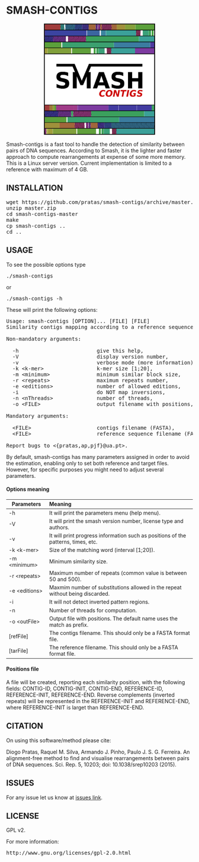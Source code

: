 # SMASH-CONTIGS #

<p align="center"><img src="/logo.png" 
alt="smash-contigs" width="300" height="300" border="0" /></p>

Smash-contigs is a fast tool to handle the detection of similarity between pairs of DNA sequences.
According to Smash, it is the lighter and faster approach to compute rearrangements at expense of some more memory.
This is a Linux server version. Current implementation is limited to a reference with maximum of 4 GB.

## INSTALLATION ##

<pre>
wget https://github.com/pratas/smash-contigs/archive/master.zip
unzip master.zip
cd smash-contigs-master
make
cp smash-contigs ..
cd ..
</pre>

## USAGE ##

To see the possible options type
<pre>
./smash-contigs
</pre>
or
<pre>
./smash-contigs -h
</pre>
These will print the following options:
<pre>
Usage: smash-contigs [OPTION]... [FILE] [FILE]                           
Similarity contigs mapping according to a reference sequence.            
                                                                         
Non-mandatory arguments:                                                 
                                                                         
  -h                         give this help,                             
  -V                         display version number,                     
  -v                         verbose mode (more information),            
  -k &#60k-mer&#62                 k-mer size [1;20],                          
  -m &#60minimum&#62               minimum similar block size,                 
  -r &#60repeats&#62               maximum repeats number,                     
  -e &#60editions&#62              number of allowed editions,                 
  -i                         do NOT map inversions,                      
  -n &#60nThreads&#62              number of threads,                          
  -o &#60FILE&#62                  output filename with positions,             
                                                                         
Mandatory arguments:                                                     
                                                                         
  &#60FILE&#62                     contigs filename (FASTA),                   
  &#60FILE&#62                     reference sequence filename (FASTA).        
                                                                         
Report bugs to &#60{pratas,ap,pjf}@ua.pt&#62.        
</pre>

By default, smash-contigs has many parameters assigned in order to avoid the estimation, enabling only to set both reference and target files. However, for specific purposes you might need to adjust several parameters. 

#### Options meaning

| Parameters     | Meaning                                                                              |
|----------------|:-------------------------------------------------------------------------------------|
| -h             | It will print the parameters menu (help menu).                                        |
| -V             | It will print the smash version number, license type and authors.                    |
| -v             | It will print progress information such as positions of the patterns, times, etc.    |
| -k &#60;k-mer&#62;   | Size of the matching word  (interval [1;20]). 
| -m &#60;minimum&#62;     | Minimum similarity size.
| -r &#60;repeats&#62;     | Maximum number of repeats (common value is between 50 and 500).
| -e &#60;editions&#62;     | Maxmim number of substitutions allowed in the repeat without being discarded.
| -i             | It will not detect inverted pattern regions. |
| -n             | Number of threads for computation. |
| -o &#60;outFile&#62;     | Output file with positions. The default name uses the match as prefix. |
| [refFile]     | The contigs filename. This should only be a FASTA format file. |
| [tarFile]     | The reference filename. This should only be a FASTA format file. |

#### Positions file

A file will be created, reporting each similarity position, with the following fields: 
CONTIG-ID, CONTIG-INIT, CONTIG-END, REFERENCE-ID, REFERENCE-INIT, REFERENCE-END. Reverse complements (inverted repeats) will be represented in the REFERENCE-INIT and REFERENCE-END, where REFERENCE-INIT is larget than REFERENCE-END.

## CITATION ##

On using this software/method please cite:

Diogo Pratas, Raquel M. Silva, Armando J. Pinho, Paulo J. S. G. Ferreira. An alignment-free method to find and visualise rearrangements between pairs of DNA sequences. Sci. Rep. 5, 10203; doi: 10.1038/srep10203 (2015).

## ISSUES ##

For any issue let us know at [issues link](https://github.com/pratas/smash-contigs/issues).

## LICENSE ##

GPL v2.

For more information:
<pre>http://www.gnu.org/licenses/gpl-2.0.html</pre>

